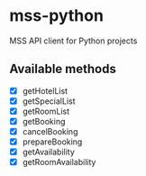 # mss-python

MSS API client for Python projects

<!-- ## Dependencies

This library requires an IANA Time Zone database to be present on the operating system (because it uses https://pkg.go.dev/time#LoadLocation). This database comes pre-installed with many Linux distros. If it’s unavailable (such as on Windows), https://pkg.go.dev/time/tzdata can be imported in the main program (which uses mss-go) instead. -->

## Available methods

- [x] getHotelList 
- [x] getSpecialList 
- [x] getRoomList 
- [x] getBooking
- [x] cancelBooking 
- [x] prepareBooking 
- [x] getAvailability 
- [x] getRoomAvailability 
<!-- - [] getPriceList 
- [] prepareBooking  -->
<!-- - 
- [] createInquiry 
- [] getUserSources 
- [] getLocationList 
- [] getMasterpackagesList
- [] getThemeList
- [] validateCoupon  -->

<!-- Warning: Only the methods with a ✓ next to them have been tested so far.

## Before running examples/tests

Set the environment variables with:

```Bash
export $(make env)
```

## Examples

Run `make simple` or `make advanced`

## Tests

Run `make test` -->
